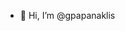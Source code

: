 - 👋 Hi, I’m @gpapanaklis


<!---
gpapanaklis/gpapanaklis is a ✨ special ✨ repository because its `README.md` (this file) appears on your GitHub profile.
You can click the Preview link to take a look at your changes.
--->
